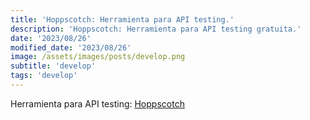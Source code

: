 ```yaml
---
title: 'Hoppscotch: Herramienta para API testing.'
description: 'Hoppscotch: Herramienta para API testing gratuita.'
date: '2023/08/26'
modified_date: '2023/08/26'
image: /assets/images/posts/develop.png
subtitle: 'develop'
tags: 'develop'
---
```


Herramienta para API testing: [Hoppscotch](https://hoppscotch.io/)
